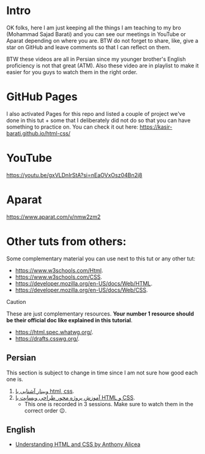 # Intro

OK folks, here I am just keeping all the things I am teaching to my bro (Mohammad Sajad Barati) and you can see our meetings in YouTube or Aparat depending on where you are. BTW do not forget to share, like, give a star on GitHub and leave comments so that I can reflect on them.

BTW these videos are all in Persian since my younger brother's English proficiency is not that great (ATM). Also these video are in playlist to make it easier for you guys to watch them in the right order.

# GitHub Pages

I also activated Pages for this repo and listed a couple of project we've done in this tut + some that I deliberately did not do so that you can have something to practice on. You can check it out here: https://kasir-barati.github.io/html-css/

# YouTube

https://youtu.be/gxVLDnIrStA?si=nEaOVxOsz04Bn2j8

# Aparat

https://www.aparat.com/v/nmw2zm2

# Other tuts from others:

Some complementary material you can use next to this tut or any other tut:

- https://www.w3schools.com/Html.
- https://www.w3schools.com/CSS.
- https://developer.mozilla.org/en-US/docs/Web/HTML.
- https://developer.mozilla.org/en-US/docs/Web/CSS.

> [!CAUTION]
>
> These are just complementary resources. **Your number 1 resource should be their official doc like explained in this tutorial**.
>
> - https://html.spec.whatwg.org/.
> - https://drafts.csswg.org/.

## Persian

This section is subject to change in time since I am not sure how good each one is.

1. [وبینار آشنایی با html, css](https://www.aparat.com/v/a955bd8).
2. [آموزش پروژه محور طراحی وبسایت با HTML و CSS](https://www.aparat.com/playlist/5745849).
   - This one is recorded in 3 sessions. Make sure to watch them in the correct order :wink:.

## English

- [Understanding HTML and CSS by Anthony Alicea](https://www.youtube.com/watch?v=OjbM757s3vU)
